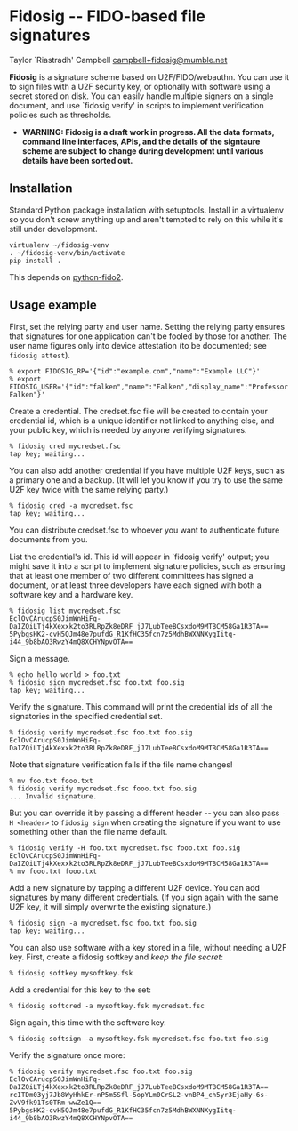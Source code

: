 Fidosig -- FIDO-based file signatures
=====================================

Taylor `Riastradh' Campbell <campbell+fidosig@mumble.net>

**Fidosig** is a signature scheme based on U2F/FIDO/webauthn.  You can
use it to sign files with a U2F security key, or optionally with
software using a secret stored on disk.  You can easily handle multiple
signers on a single document, and use `fidosig verify' in scripts to
implement verification policies such as thresholds.

- **WARNING: Fidosig is a draft work in progress.  All the data
  formats, command line interfaces, APIs, and the details of the
  signtaure scheme are subject to change during development until
  various details have been sorted out.**

Installation
------------

Standard Python package installation with setuptools.  Install in a
virtualenv so you don't screw anything up and aren't tempted to rely on
this while it's still under development.

```
virtualenv ~/fidosig-venv
. ~/fidosig-venv/bin/activate
pip install .
```

This depends on [python-fido2](https://github.com/Yubico/python-fido2).

Usage example
-------------

First, set the relying party and user name.  Setting the relying party
ensures that signatures for one application can't be fooled by those
for another.  The user name figures only into device attestation (to be
documented; see `fidosig attest`).

```
% export FIDOSIG_RP='{"id":"example.com","name":"Example LLC"}'
% export FIDOSIG_USER='{"id":"falken","name":"Falken","display_name":"Professor Falken"}'
```

Create a credential.  The credset.fsc file will be created to contain
your credential id, which is a unique identifier not linked to anything
else, and your public key, which is needed by anyone verifying
signatures.

```
% fidosig cred mycredset.fsc
tap key; waiting...
```

You can also add another credential if you have multiple U2F keys, such
as a primary one and a backup.  (It will let you know if you try to use
the same U2F key twice with the same relying party.)

```
% fidosig cred -a mycredset.fsc
tap key; waiting...
```

You can distribute credset.fsc to whoever you want to authenticate
future documents from you.

List the credential's id.  This id will appear in `fidosig verify'
output; you might save it into a script to implement signature
policies, such as ensuring that at least one member of two different
committees has signed a document, or at least three developers have
each signed with both a software key and a hardware key.

```
% fidosig list mycredset.fsc
EclOvCArucpS0JimWnHiFq-DaIZQiLTj4kXexxk2to3RLRpZk8eDRF_jJ7LubTeeBCsxdoM9MTBCM58Ga1R3TA==
5PybgsHK2-cvH5QJm48e7pufdG_R1KfHC35fcn7z5MdhBWXNNXygIitq-i44_9b8bAO3RwzY4mQ8XCHYNpvOTA==
```

Sign a message.

```
% echo hello world > foo.txt
% fidosig sign mycredset.fsc foo.txt foo.sig
tap key; waiting...
```

Verify the signature.  This command will print the credential ids of
all the signatories in the specified credential set.

```
% fidosig verify mycredset.fsc foo.txt foo.sig
EclOvCArucpS0JimWnHiFq-DaIZQiLTj4kXexxk2to3RLRpZk8eDRF_jJ7LubTeeBCsxdoM9MTBCM58Ga1R3TA==
```

Note that signature verification fails if the file name changes!

```
% mv foo.txt fooo.txt
% fidosig verify mycredset.fsc fooo.txt foo.sig
... Invalid signature.
```

But you can override it by passing a different header -- you can also
pass `-H <header>` to `fidosig sign` when creating the signature if you
want to use something other than the file name default.

```
% fidosig verify -H foo.txt mycredset.fsc fooo.txt foo.sig
EclOvCArucpS0JimWnHiFq-DaIZQiLTj4kXexxk2to3RLRpZk8eDRF_jJ7LubTeeBCsxdoM9MTBCM58Ga1R3TA==
% mv fooo.txt fooo.txt
```

Add a new signature by tapping a different U2F device.  You can add
signatures by many different credentials.  (If you sign again with the
same U2F key, it will simply overwrite the existing signature.)

```
% fidosig sign -a mycredset.fsc foo.txt foo.sig
tap key; waiting...
```

You can also use software with a key stored in a file, without needing
a U2F key.  First, create a fidosig softkey and _keep the file secret_:

```
% fidosig softkey mysoftkey.fsk
```

Add a credential for this key to the set:

```
% fidosig softcred -a mysoftkey.fsk mycredset.fsc
```

Sign again, this time with the software key.

```
% fidosig softsign -a mysoftkey.fsk mycredset.fsc foo.txt foo.sig
```

Verify the signature once more:

```
% fidosig verify mycredset.fsc foo.txt foo.sig
EclOvCArucpS0JimWnHiFq-DaIZQiLTj4kXexxk2to3RLRpZk8eDRF_jJ7LubTeeBCsxdoM9MTBCM58Ga1R3TA==
rcITDm03yj7Jb8WyHhkEr-nP5m5Sfl-5opYLm0CrSL2-vnBP4_ch5yr3EjaHy-6s-ZvV9fk91Ts0TRm-wwZe1Q==
5PybgsHK2-cvH5QJm48e7pufdG_R1KfHC35fcn7z5MdhBWXNNXygIitq-i44_9b8bAO3RwzY4mQ8XCHYNpvOTA==
```
